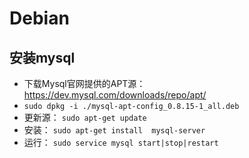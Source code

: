 # Debian

## 安装mysql

- 下载Mysql官网提供的APT源： <https://dev.mysql.com/downloads/repo/apt/>
- `sudo dpkg -i ./mysql-apt-config_0.8.15-1_all.deb`
- 更新源： `sudo apt-get update`
- 安装： `sudo apt-get install  mysql-server`
- 运行： `sudo service mysql start|stop|restart`
